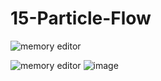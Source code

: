 # 15-Particle-Flow

![memory editor](https://raw.githubusercontent.com/wiki/ocornut/imgui_club/images/memory_editor_v19.gif)

![memory editor](https://raw.githubusercontent.com/wiki/ocornut/imgui_club/images/memory_editor_v32.png)
![image](https://user-images.githubusercontent.com/6564727/187240101-f990f09b-1dc1-400f-ba32-4aec358f048c.png)

